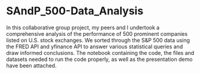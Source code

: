 # SAndP_500-Data_Analysis
In this collaborative group project, my peers and I undertook a comprehensive analysis of the performance of 500 prominent companies listed on U.S. stock exchanges. We sorted through the S&P 500 data using the FRED API and yfinance API to answer various statistical queries and draw informed conclusions. The notebook containing the code, the files and datasets needed to run the code properly, as well as the presentation demo have been attached.
